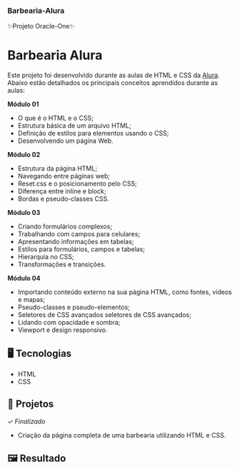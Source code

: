 ### Barbearia-Alura
✨Projeto Oracle-One✨

# Barbearia Alura

Este projeto foi desenvolvido durante as aulas de HTML e CSS da [Alura](https://www.alura.com.br/). 
Abaixo estão detalhados os principais conceitos aprendidos durante as aulas:

**Módulo 01**
- O que é o HTML e o CSS;
- Estrutura básica de um arquivo HTML;
- Definição de estilos para elementos usando o CSS;
- Desenvolvendo um página Web.

**Módulo 02**
- Estrutura da página HTML;
- Navegando entre páginas web;
- Reset.css e o posicionamento pelo CSS;
- Diferença entre inline e block;
- Bordas e pseudo-classes CSS.

**Módulo 03**
- Criando formulários complexos;
- Trabalhando com campos para celulares;
- Apresentando informações em tabelas;
- Estilos para formulários, campos e tabelas;
- Hierarquia no CSS;
- Transformações e transições.

**Módulo 04**
- Importando conteúdo externo na sua página HTML, como fontes, vídeos e mapas;
- Pseudo-classes e pseudo-elementos;
- Seletores de CSS avançados seletores de CSS avançados;
- Lidando com opacidade e sombra;
- Viewport e design responsivo.

## 🖥️ Tecnologias

- HTML
- CSS

## 🎨 Projetos
*✓ Finalizado*

- Criação da página completa de uma barbearia utilizando HTML e CSS.

## 🖼️ Resultado


